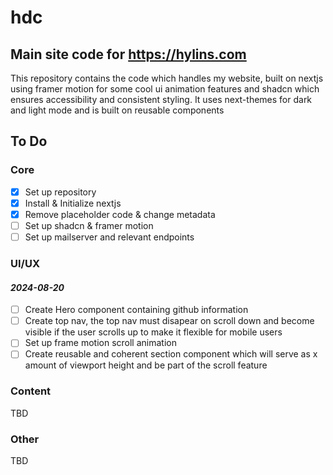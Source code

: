 # hdc


## Main site code for https://hylins.com

This repository contains the code which handles my website, built on nextjs using framer motion for some cool ui animation features and shadcn which ensures accessibility and consistent styling.
It uses next-themes for dark and light mode and is built on reusable components

## To Do

### Core 

- [x] Set up repository
- [x] Install & Initialize nextjs
- [x] Remove placeholder code & change metadata
- [ ] Set up shadcn & framer motion
- [ ] Set up mailserver and relevant endpoints

### UI/UX

#### *2024-08-20*

- [ ] Create Hero component containing github information
- [ ] Create top nav, the top nav must disapear on scroll down and become visible if the user scrolls up to make it flexible for mobile users
- [ ] Set up frame motion scroll animation
- [ ] Create reusable and coherent section component which will serve as x amount of viewport height and be part of the scroll feature 

### Content

TBD

### Other

TBD